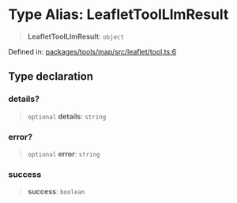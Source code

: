 # Type Alias: LeafletToolLlmResult

> **LeafletToolLlmResult**: `object`

Defined in: [packages/tools/map/src/leaflet/tool.ts:6](https://github.com/GeoDaCenter/openassistant/blob/0f7bf760e453a1735df9463dc799b04ee2f630fd/packages/tools/map/src/leaflet/tool.ts#L6)

## Type declaration

### details?

> `optional` **details**: `string`

### error?

> `optional` **error**: `string`

### success

> **success**: `boolean`
